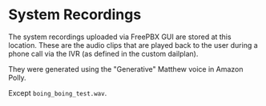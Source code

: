 # System Recordings

The system recordings uploaded via FreePBX GUI are stored at this location. These are the audio clips that are played back to the user during a phone call via the IVR (as defined in the custom dailplan).

They were generated using the "Generative" Matthew voice in Amazon Polly.

Except `boing_boing_test.wav`.

